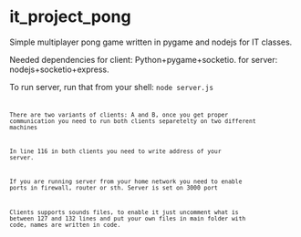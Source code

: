 # it_project_pong

Simple multiplayer pong game written in pygame and nodejs for IT classes.

Needed dependencies for client: Python+pygame+socketio.
for server: nodejs+socketio+express.

To run server, run that from your shell:
<code>node server.js <code>

There are two variants of clients: A and B, 
once you get proper communication you need to run both clients separetelty on two different machines

In line 116 in both clients you need to write address of your server.

If you are running server from your home network you need to enable ports in firewall, router or sth. 
Server is set on 3000 port

Clients supports sounds files, 
to enable it just uncomment what is between 127 and 132 lines and put your own files in main folder with code, names are written in code.
